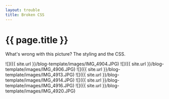 ```yaml
---
layout: trouble
title: Broken CSS
---
```


{{ page.title }}
================

<p class="meta">

What's wrong with this picture? The styling and the CSS.

![]({{ site.url }}/blog-template/images/IMG_4904.JPG)
![]({{ site.url }}/blog-template/images/IMG_4906.JPG)
![]({{ site.url }}/blog-template/images/IMG_4913.JPG)
![]({{ site.url }}/blog-template/images/IMG_4914.JPG)
![]({{ site.url }}/blog-template/images/IMG_4916.JPG)
![]({{ site.url }}/blog-template/images/IMG_4920.JPG)
